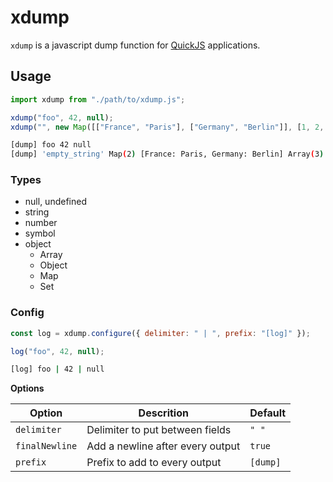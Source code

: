 # xdump

`xdump` is a javascript dump function for [QuickJS](https://bellard.org/quickjs/) applications.

## Usage

```javascript
import xdump from "./path/to/xdump.js";

xdump("foo", 42, null);
xdump("", new Map([["France", "Paris"], ["Germany", "Berlin"]], [1, 2, 3]);
```

```bash
[dump] foo 42 null
[dump] 'empty_string' Map(2) [France: Paris, Germany: Berlin] Array(3) [1, 2, 3]
```

### Types

- null, undefined
- string
- number
- symbol
- object
  - Array
  - Object
  - Map
  - Set

### Config

```javascript
const log = xdump.configure({ delimiter: " | ", prefix: "[log]" });

log("foo", 42, null);
```

```bash
[log] foo | 42 | null
```

**Options**

| Option         | Descrition                       | Default  |
| -------------- | -------------------------------- | -------- |
| `delimiter`    | Delimiter to put between fields  | `" "`    |
| `finalNewline` | Add a newline after every output | `true`   |
| `prefix`       | Prefix to add to every output    | `[dump]` |
